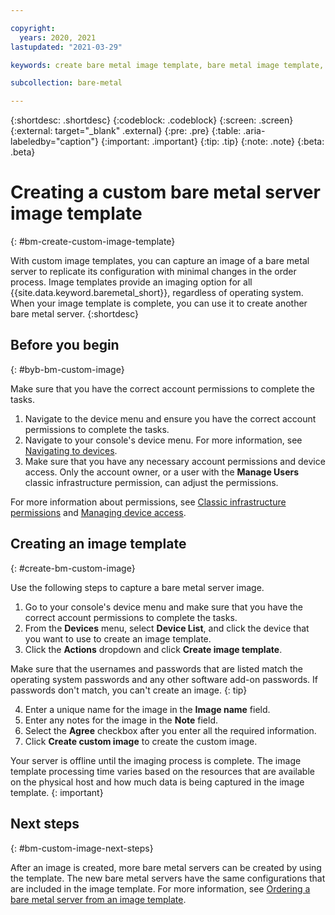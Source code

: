 ```yaml
---

copyright:
  years: 2020, 2021
lastupdated: "2021-03-29"

keywords: create bare metal image template, bare metal image template, create image template

subcollection: bare-metal

---
```


{:shortdesc: .shortdesc}
{:codeblock: .codeblock}
{:screen: .screen}
{:external: target="_blank" .external}
{:pre: .pre}
{:table: .aria-labeledby="caption"}
{:important: .important}
{:tip: .tip}
{:note: .note}
{:beta: .beta}

# Creating a custom bare metal server image template
{: #bm-create-custom-image-template}

With custom image templates, you can capture an image of a bare metal server to replicate its configuration with minimal changes in the order process. Image templates provide an imaging option for all {{site.data.keyword.baremetal_short}}, regardless of operating system. When your image template is complete, you can use it to create another bare metal server.
{:shortdesc}

## Before you begin
{: #byb-bm-custom-image}

Make sure that you have the correct account permissions to complete the tasks.

1. Navigate to the device menu and ensure you have the correct account permissions to complete the tasks.
2. Navigate to your console's device menu. For more information, see [Navigating to devices](/docs/virtual-servers?topic=virtual-servers-navigating-devices).
3. Make sure that you have any necessary account permissions and device access. Only the account owner, or a user with the **Manage Users** classic infrastructure permission, can adjust the permissions.

For more information about permissions, see [Classic infrastructure permissions](/docs/account?topic=account-infrapermission) and [Managing device access](/docs/virtual-servers?topic=virtual-servers-managing-device-access).

## Creating an image template
{: #create-bm-custom-image}

Use the following steps to capture a bare metal server image.

1. Go to your console's device menu and make sure that you have the correct account permissions to complete the tasks.
2. From the **Devices** menu, select **Device List**, and click the device that you want to use to create an image template.
3. Click the **Actions** dropdown and click **Create image template**.

  Make sure that the usernames and passwords that are listed match the operating system passwords and any other software add-on passwords. If passwords don't match, you can't create an image.
  {: tip}

4. Enter a unique name for the image in the **Image name** field.
5. Enter any notes for the image in the **Note** field. <!--possible step after this "Select the boot volume".--><!--then another update to Select any other volumes", if they exist-->
6. Select the **Agree** checkbox after you enter all the required information.
7. Click **Create custom image** to create the custom image.

Your server is offline until the imaging process is complete. The image template processing time varies based on the resources that are available on the physical host and how much data is being captured in the image template. 
{: important}

## Next steps
{: #bm-custom-image-next-steps}

After an image is created, more bare metal servers can be created by using the template. The new bare metal servers have the same configurations that are included in the image template. For more information, see [Ordering a bare metal server from an image template](/docs/bare-metal?topic=bare-metal-ordering-bm-from-image-template).
